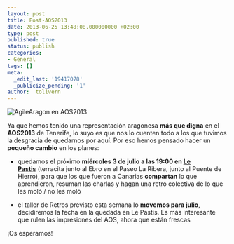 ```yaml
---
layout: post
title: Post-AOS2013
date: 2013-06-25 13:48:08.000000000 +02:00
type: post
published: true
status: publish
categories:
- General
tags: []
meta:
  _edit_last: '19417078'
  _publicize_pending: '1'
author:  tolivern
---
```

![AgileAragon en
AOS2013]({{site.baseurl}}/img/posts/agilearagon-en-aos2013.jpg?w=223 "AgileAragon en AOS2013")

Ya que hemos tenido una representación aragonesa **más que digna** en el
**AOS2013** de Tenerife, lo suyo es que nos lo cuenten todo a los que
tuvimos la desgracia de quedarnos por aquí. Por eso hemos pensado hacer
un **pequeño cambio** en los planes:

- quedamos el próximo **miércoles 3 de julio a las 19:00 en [Le
Pastis](https://es-es.facebook.com/pages/Le-Pastis-Zaragoza/119944138084029 "Le Pastis")** (terracita
junto al Ebro en el Paseo La Ribera, junto al Puente de Hierro), para
que los que fueron a Canarias **compartan** lo que aprendieron, resuman
las charlas y hagan una retro colectiva de lo que les moló / no les moló

- el taller de Retros previsto esta semana lo **movemos para julio**,
decidiremos la fecha en la quedada en Le Pastis. Es más interesante que
rulen las impresiones del AOS, ahora que están frescas

¡Os esperamos!
